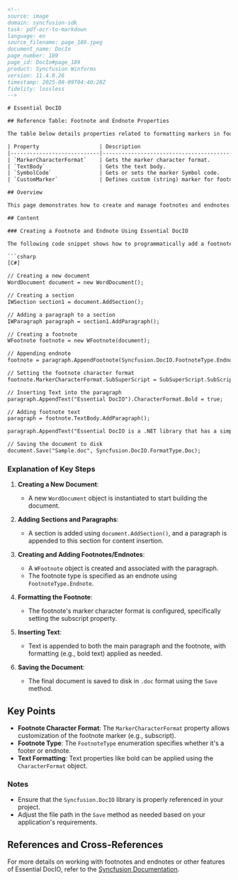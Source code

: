 ```html
<!-- 
source: image
domain: syncfusion-sdk
task: pdf-ocr-to-markdown
language: en
source_filename: page_189.jpeg
document_name: DocIo
page_number: 189
page_id: DocIo#page_189
product: Syncfusion Winforms
version: 11.4.0.26
timestamp: 2025-08-09T04:40:28Z
fidelity: lossless
-->

# Essential DocIO

## Reference Table: Footnote and Endnote Properties

The table below details properties related to formatting markers in footnotes and endnotes:

| Property                   | Description                                                                      |
|----------------------------|--------------------------------------------------------------------------------------|
| `MarkerCharacterFormat`    | Gets the marker character format.                                                 |
| `TextBody`                 | Gets the text body.                                                              |
| `SymbolCode`               | Gets or sets the marker Symbol code.                                             |
| `CustomMarker`             | Defines custom (string) marker for footnote. If footnote is autonumbered, this property won’t have any influence (footnote will be autonumbered). |

## Overview

This page demonstrates how to create and manage footnotes and endnotes using the Essential DocIO library. The code example provided illustrates the process step-by-step, from creating a new document to saving it with added footnotes and endnotes.

## Content

### Creating a Footnote and Endnote Using Essential DocIO

The following code snippet shows how to programmatically add a footnote and an endnote to a document using the Essential DocIO library in C#:

```csharp
[C#]

// Creating a new document
WordDocument document = new WordDocument();

// Creating a section
IWSection section1 = document.AddSection();

// Adding a paragraph to a section
IWParagraph paragraph = section1.AddParagraph();

// Creating a footnote
WFootnote footnote = new WFootnote(document);

// Appending endnote
footnote = paragraph.AppendFootnote(Syncfusion.DocIO.FootnoteType.Endnote);

// Setting the footnote character format
footnote.MarkerCharacterFormat.SubSuperScript = SubSuperScript.SubScript;

// Inserting Text into the paragraph
paragraph.AppendText("Essential DocIO").CharacterFormat.Bold = true;

// Adding footnote text
paragraph = footnote.TextBody.AddParagraph();

paragraph.AppendText("Essential DocIO is a .NET library that has a simple yet and powerful object model which provides the ability to customize the document to a great extent. ");

// Saving the document to disk
document.Save("Sample.doc", Syncfusion.DocIO.FormatType.Doc);
```

### Explanation of Key Steps

1. **Creating a New Document**:
   - A new `WordDocument` object is instantiated to start building the document.

2. **Adding Sections and Paragraphs**:
   - A section is added using `document.AddSection()`, and a paragraph is appended to this section for content insertion.

3. **Creating and Adding Footnotes/Endnotes**:
   - A `WFootnote` object is created and associated with the paragraph.
   - The footnote type is specified as an endnote using `FootnoteType.Endnote`.

4. **Formatting the Footnote**:
   - The footnote's marker character format is configured, specifically setting the	subscript property.

5. **Inserting Text**:
   - Text is appended to both the main paragraph and the footnote, with formatting (e.g., bold text) applied as needed.

6. **Saving the Document**:
   - The final document is saved to disk in `.doc` format using the `Save` method.

## Key Points

- **Footnote Character Format**: The `MarkerCharacterFormat` property allows customization of the footnote marker (e.g., subscript).
- **Footnote Type**: The `FootnoteType` enumeration specifies whether it's a footer or endnote.
- **Text Formatting**: Text properties like bold can be applied using the `CharacterFormat` object.

### Notes

- Ensure that the `Syncfusion.DocIO` library is properly referenced in your project.
- Adjust the file path in the `Save` method as needed based on your application's requirements.

## References and Cross-References

For more details on working with footnotes and endnotes or other features of Essential DocIO, refer to the [Syncfusion Documentation](https://help.syncfusion.com/).

<!-- tags: [syncfusion-sdk, essential-docio, footnote, endnote, csharp] keywords: [footnote, endnote, markercharacterformat, textbody, symbolcode, custommarker, syncfusion.docio, iwsection, iwparagraph, wfootnote, footnote type, marker character format, text formatting] -->
```